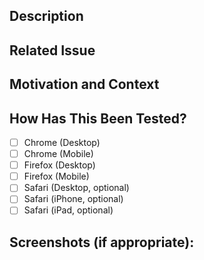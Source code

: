 <!--- Provide a general summary of your changes in the Title above -->

## Description
<!--- Describe your changes in detail -->

## Related Issue
<!--- This project only accepts pull requests related to open issues -->
<!--- If suggesting a new feature or change, please discuss it in an issue first -->
<!--- If fixing a bug, there should be an issue describing it with steps to reproduce -->
<!--- Please link to the issue here: -->

## Motivation and Context
<!--- Why is this change required? What problem does it solve? -->
<!--- If it fixes an open issue, please link to the issue here. -->

## How Has This Been Tested?
<!--- Please ensure your code is running good at least on following platform. -->
<!--- To test on mobile device, make sure they are connected to the same WiFi -->
<!--- with your developement machine. -->
<!--- If you can't test Safari browser, you can ignore them. -->

- [ ] Chrome (Desktop)
- [ ] Chrome (Mobile)
- [ ] Firefox (Desktop)
- [ ] Firefox (Mobile)
- [ ] Safari (Desktop, optional)
- [ ] Safari (iPhone, optional)
- [ ] Safari (iPad, optional)

## Screenshots (if appropriate):

